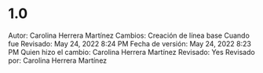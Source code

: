 # 1.0

Autor: Carolina Herrera Martínez
Cambios: Creación de línea base
Cuando fue Revisado: May 24, 2022 8:24 PM
Fecha de  versión: May 24, 2022 8:23 PM
Quien hizo el cambio: Carolina Herrera Martínez
Revisado: Yes
Revisado por: Carolina Herrera Martínez